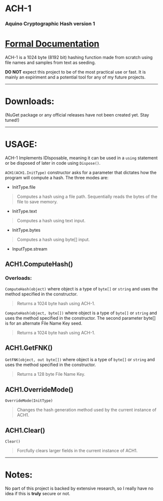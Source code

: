 # ACH-1
### Aquino Cryptographic Hash version 1

# [Formal Documentation](https://docs.google.com/document/d/19B7Unr3mffJFw2N45glPAaO1Hhi7gqSasgeKUU46_Fk/edit?usp=sharing)

ACH-1 is a 1024 byte (8192 bit) hashing function made from scratch using file names and samples from text as seeding. 

**DO NOT** expect this project to be of the most practical use or fast. It is mainly an expiriment and a potential tool for any of my future projects.

***
# Downloads:

(NuGet package or any official releases have not been created yet. Stay tuned!)

***
# USAGE:

ACH-1 Implements IDIsposable, meaning it can be used in a `using` statement or be disposed of later in code using `Dispose()`.

`ACH1(ACH1.InitType)` constructor asks for a parameter that dictates how the program will compute a hash. The three modes are:
* InitType.file
> Computes a hash using a file path. Sequentially reads the bytes of the file to save memory.
* InitType.text
> Computes a hash using text input.
* InitType.bytes
> Computes a hash using byte[] input.
* InputType.stream

## ACH1.ComputeHash()
### Overloads:
`ComputeHash(object)` where object is a type of `byte[]` or `string` and uses the method specified in the constructor.
> Returns a 1024 byte hash using ACH-1.

`ComputeHash(object, byte[])` where object is a type of `byte[]` or `string` and uses the method specified in the constructor. The second parameter byte[] is for an alternate File Name Key seed.
> Returns a 1024 byte hash using ACH-1.

## ACH1.GetFNK()
`GetFNK(object, out byte[])` where object is a type of `byte[]` or `string` and uses the method specified in the constructor.
> Returns a 128 byte File Name Key.

## ACH1.OverrideMode()
`OverrideMode(InitType)`
> Changes the hash generation method used by the current instance of ACH1.

## ACH1.Clear()
`Clear()`
> Forcfully clears larger fields in the current instance of ACH1.
***
# Notes:
No part of this project is backed by extensive research, so I really have no idea if this is __truly__ secure or not. 
